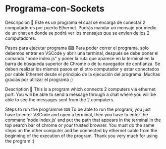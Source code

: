 # Programa-con-Sockets
Descripción 📝
Este es un programa el cual se encarga de conectar 2 computadores por puerto Ethernet. Podrás mandar un mensaje por medio de un chat en donde se podrá ver los mensajes que se envíen de los 2 computadores. 

Pasos para ejecutar programa ⌨
Para poder correr el programa, solo debemos entrar en VSCode y abrir una terminal, después se debe poner el comando "node index.js" y poner la ruta que aparece en la
terminal en la barra de búsqueda superior de Chrome o de tu navegador de confianza. Se deben realizar los mismos pasos en el otro computador y estar conectados por cable Ethernet desde el principio de la ejecución del programa. Muchas gracias por utilizar el programa :) 

Description 📝
This is a program which connects 2 computers via ethernet port. You will be able to send a message through a chat where you will be able to see the messages sent from the 2 computers. 

Steps to run the programme ⌨
To be able to run the program, you just have to enter VSCode and open a terminal, then you have to enter the command ‘node index.js’ and put the path that appears in the terminal in the top search bar of chrome or your trusted browser. You must do the same steps on the other computer and be connected by ethernet cable from the beginning of the execution of the program. Thank you very much for using the program :) 
